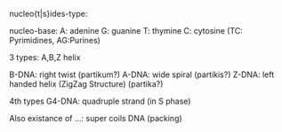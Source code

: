 

nucleo{t|s}ides-type:

nucleo-base:
A: adenine 
G: guanine
T: thymine
C: cytosine
(TC: Pyrimidines, AG:Purines)

3 types: A,B,Z helix

 B-DNA: right twist (partikum?)
 A-DNA: wide spiral (partikis?)
 Z-DNA: left handed helix (ZigZag Structure) (partika?)

4th types
 G4-DNA: quadruple strand (in S phase)

Also existance of 
 ...: super coils DNA (packing)

